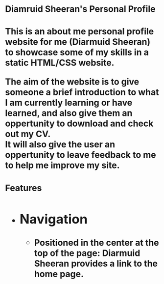 <h1>Diamruid Sheeran's Personal Profile<h1>
<p>This is an about me personal profile website for me (Diarmuid Sheeran) to showcase some of my skills in a static HTML/CSS website.<p>
<p>The aim of the website is to give someone a brief introduction to what I am currently learning or have learned, and also give them an oppertunity to download and check out my CV. <br>
It will also give the user an oppertunity to leave feedback to me to help me improve my site.<p>

<h1>Features<h1>
<ul>
    <li><h2>Navigation</h2>
        <ul>
            <li>Positioned in the center at the top of the page: Diarmuid Sheeran provides a link to the home page.</li>
        </ul>
    </li>


